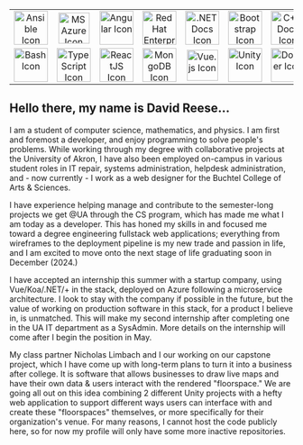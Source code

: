 <link rel="stylesheet" href="https://cdn.jsdelivr.net/gh/devicons/devicon@v2.15.1/devicon.min.css">
<table align="center">
  <tr>
        <td align="center" width="100">
      <a href="https://www.ansible.com/" title="Ansible">
        <img src="https://cdn.jsdelivr.net/gh/devicons/devicon/icons/ansible/ansible-original.svg" width="60" height="60" alt="Ansible Icon"/>
      </a>
    </td>
      <td align="center" width="100">
      <a href="https://azure.microsoft.com/en-us/" title="MS Azure">
        <img src="https://cdn.jsdelivr.net/gh/devicons/devicon/icons/azure/azure-original.svg" width="55" height="55" alt="MS Azure Icon"/>
      </a>
    </td>
    <td align="center" width="100">
      <a href="https://angular.io/" title="Angular">
        <img src="https://cdn.jsdelivr.net/gh/devicons/devicon/icons/angularjs/angularjs-original.svg" width="60" height="60" alt="Angular Icon"/>
      </a>
    </td>
    <td align="center" width="100">
      <a href="https://www.redhat.com/en/technologies/linux-platforms/enterprise-linux" title="Red Hat Enterprise Linux">
        <img src="https://cdn.jsdelivr.net/gh/devicons/devicon/icons/redhat/redhat-original.svg" width="60" height="60" alt="Red Hat Enterprise Linux Icon"/>
      </a>
    </td>
    <td align="center" width="100">
      <a href="https://learn.microsoft.com/en-us/dotnet/core/introduction" title=".NET Docs">
        <img src="https://cdn.jsdelivr.net/gh/devicons/devicon/icons/dotnetcore/dotnetcore-original.svg" width="60" height="60" alt=".NET Docs Icon"/>
      </a>
    </td>
    <td align="center" width="100">
      <a href="https://getbootstrap.com/docs/4.0/getting-started/introduction/" title="Bootstrap">
        <img src="https://cdn.jsdelivr.net/gh/devicons/devicon@latest/icons/bootstrap/bootstrap-original.svg" width="60" height="60" alt="Bootstrap Icon"/>
      </a>
    </td>
    <td align="center" width="100">
      <a href="https://en.cppreference.com/w/" title="C++ Docs">
        <img src="https://cdn.jsdelivr.net/gh/devicons/devicon/icons/cplusplus/cplusplus-original.svg" width="60" height="60" alt="C++ Docs Icon"/>
      </a>
    </td>
  </tr>
  <tr>
    <td align="center" width="100">
      <a href="https://www.gnu.org/software/bash/manual/html_node/index.html" title="Bash">
        <img src="https://cdn.jsdelivr.net/gh/devicons/devicon/icons/bash/bash-original.svg" width="60" height="60" alt="Bash Icon"/>
      </a>
    </td>
    <td align="center" width="100">
      <a href="https://www.typescriptlang.org/" title="TypeScript">
        <img src="https://cdn.jsdelivr.net/gh/devicons/devicon/icons/typescript/typescript-original.svg" width="60" height="60" alt="TypeScript Icon"/>
      </a>
    </td>
    <td align="center" width="100">
      <a href="https://react.dev/" title="ReactJS">
        <img src="https://cdn.jsdelivr.net/gh/devicons/devicon/icons/react/react-original.svg" width="60" height="60" alt="ReactJS Icon"/>
      </a>
    </td>
    <td align="center" width="100">
      <a href="https://www.mongodb.com/" title="MongoDB">
        <img src="https://cdn.jsdelivr.net/gh/devicons/devicon/icons/mongodb/mongodb-original.svg" width="60" height="60" alt="MongoDB Icon"/>
      </a>
    </td>
    <td align="center" width="100">
      <a href="https://vuejs.org/guide/essentials/application" title="Vue.js">
        <img src="https://cdn.jsdelivr.net/gh/devicons/devicon@latest/icons/vuejs/vuejs-original.svg" width="55" height="55" alt="Vue.js Icon"/>
      </a>
    </td>
    <td align="center" width="100">
      <a href="https://unity.com/" title="Unity">
        <img src="https://cdn.jsdelivr.net/gh/devicons/devicon/icons/unity/unity-original.svg" width="60" height="60" alt="Unity Icon"/>
      </a>
    </td>
    <td align="center" width="100">
      <a href="https://www.docker.com/" title="Docker">
        <img src="https://cdn.jsdelivr.net/gh/devicons/devicon/icons/docker/docker-original.svg" width="60" height="60" alt="Docker Icon"/>
      </a>
    </td>
  </tr>
</table>

## Hello there, my name is David Reese...

I am a student of computer science, mathematics, and physics. I am first and foremost a developer, and enjoy programming to solve people's problems. While working through my degree with collaborative projects at the University of Akron, I have also been employed on-campus in various student roles in IT repair, systems administration, helpdesk administration, and - now currently - I work as a web designer for the Buchtel College of Arts & Sciences.

I have experience helping manage and contribute to the semester-long projects we get @UA through the CS program, which has made me what I am today as a developer. This has honed my skills in and focused me toward a degree engineering fullstack web applications; everything from wireframes to the deployment pipeline is my new trade and passion in life, and I am excited to move onto the next stage of life graduating soon in December (2024.)

I have accepted an internship this summer with a startup company, using Vue/Koa/.NET/+ in the stack, deployed on Azure following a microservice architecture. I look to stay with the company if possible in the future, but the value of working on production software in this stack, for a product I believe in, is unmatched. This will make my second internship after completing one in the UA IT department as a SysAdmin. More details on the internship will come after I begin the position in May.

My class partner Nicholas Limbach and I our working on our capstone project, which I have come up with long-term plans to turn it into a business after college. It is software that allows businesses to draw live maps and have their own data & users interact with the rendered "floorspace." We are going all out on this idea combining 2 different Unity projects with a hefty web application to support different ways users can interface with and create these "floorspaces" themselves, or more specifically for their organization's venue. For many reasons, I cannot host the code publicly here, so for now my profile will only have some more inactive repositories. 



